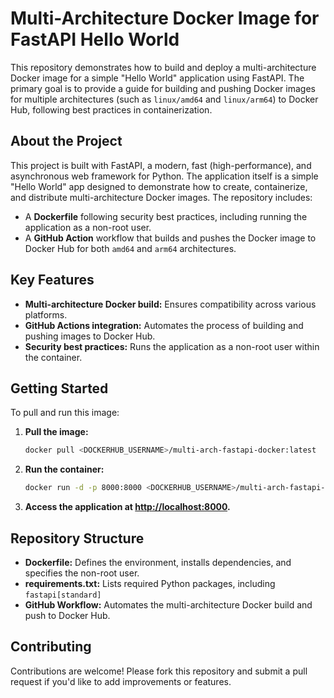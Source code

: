 # Multi-Architecture Docker Image for FastAPI Hello World

This repository demonstrates how to build and deploy a multi-architecture Docker image for a simple "Hello World" application using FastAPI. The primary goal is to provide a guide for building and pushing Docker images for multiple architectures (such as `linux/amd64` and `linux/arm64`) to Docker Hub, following best practices in containerization.

## About the Project

This project is built with FastAPI, a modern, fast (high-performance), and asynchronous web framework for Python. The application itself is a simple "Hello World" app designed to demonstrate how to create, containerize, and distribute multi-architecture Docker images. The repository includes:

- A **Dockerfile** following security best practices, including running the application as a non-root user.
- A **GitHub Action** workflow that builds and pushes the Docker image to Docker Hub for both `amd64` and `arm64` architectures.

## Key Features

- **Multi-architecture Docker build:** Ensures compatibility across various platforms.
- **GitHub Actions integration:** Automates the process of building and pushing images to Docker Hub.
- **Security best practices:** Runs the application as a non-root user within the container.

## Getting Started

To pull and run this image:

1. **Pull the image:**

    ```bash
    docker pull <DOCKERHUB_USERNAME>/multi-arch-fastapi-docker:latest
    ```

2. **Run the container:**

    ```bash
    docker run -d -p 8000:8000 <DOCKERHUB_USERNAME>/multi-arch-fastapi-docker:latest
    ```

3. **Access the application at [http://localhost:8000](http://localhost:8000).**

## Repository Structure

- **Dockerfile:** Defines the environment, installs dependencies, and specifies the non-root user.
- **requirements.txt:** Lists required Python packages, including `fastapi[standard]`
- **GitHub Workflow:** Automates the multi-architecture Docker build and push to Docker Hub.

## Contributing

Contributions are welcome! Please fork this repository and submit a pull request if you'd like to add improvements or features.
